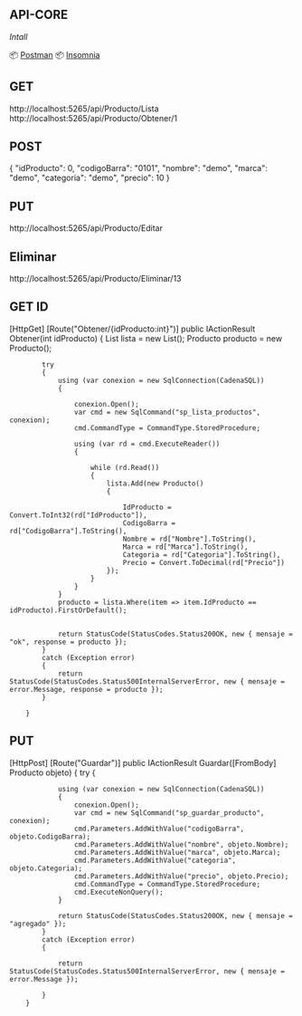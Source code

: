 ## API-CORE

_Intall_

📦  [Postman](https://www.postman.com/)
📦  [Insomnia](https://insomnia.rest/)

## GET

http://localhost:5265/api/Producto/Lista
http://localhost:5265/api/Producto/Obtener/1
## POST

{
  "idProducto": 0,
  "codigoBarra": "0101",
  "nombre": "demo",
  "marca": "demo",
  "categoria": "demo",
  "precio": 10
}
 

 ## PUT

 http://localhost:5265/api/Producto/Editar

 ## Eliminar

 http://localhost:5265/api/Producto/Eliminar/13



## GET ID

[HttpGet]
        [Route("Obtener/{idProducto:int}")]
        public IActionResult Obtener(int idProducto)
        {
            List<Producto> lista = new List<Producto>();
            Producto producto = new Producto();


            try
            {
                using (var conexion = new SqlConnection(CadenaSQL))
                {

                    conexion.Open();
                    var cmd = new SqlCommand("sp_lista_productos", conexion);
                    cmd.CommandType = CommandType.StoredProcedure;

                    using (var rd = cmd.ExecuteReader())
                    {

                        while (rd.Read())
                        {
                            lista.Add(new Producto()
                            {

                                IdProducto = Convert.ToInt32(rd["IdProducto"]),
                                CodigoBarra = rd["CodigoBarra"].ToString(),
                                Nombre = rd["Nombre"].ToString(),
                                Marca = rd["Marca"].ToString(),
                                Categoria = rd["Categoria"].ToString(),
                                Precio = Convert.ToDecimal(rd["Precio"])
                            });
                        }
                    }
                }
                producto = lista.Where(item => item.IdProducto == idProducto).FirstOrDefault();


                return StatusCode(StatusCodes.Status200OK, new { mensaje = "ok", response = producto });
            }
            catch (Exception error)
            {
                return StatusCode(StatusCodes.Status500InternalServerError, new { mensaje = error.Message, response = producto });
            }

        }

## PUT

[HttpPost]
        [Route("Guardar")]
        public IActionResult Guardar([FromBody] Producto objeto)
        {
            try
            {

                using (var conexion = new SqlConnection(CadenaSQL))
                {
                    conexion.Open();
                    var cmd = new SqlCommand("sp_guardar_producto", conexion);
                    cmd.Parameters.AddWithValue("codigoBarra", objeto.CodigoBarra);
                    cmd.Parameters.AddWithValue("nombre", objeto.Nombre);
                    cmd.Parameters.AddWithValue("marca", objeto.Marca);
                    cmd.Parameters.AddWithValue("categoria", objeto.Categoria);
                    cmd.Parameters.AddWithValue("precio", objeto.Precio);
                    cmd.CommandType = CommandType.StoredProcedure;
                    cmd.ExecuteNonQuery();
                }

                return StatusCode(StatusCodes.Status200OK, new { mensaje = "agregado" });
            }
            catch (Exception error)
            {

                return StatusCode(StatusCodes.Status500InternalServerError, new { mensaje = error.Message });

            }
        }